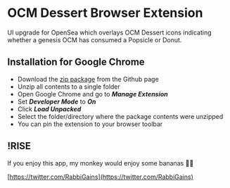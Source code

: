 # OCM Dessert Browser Extension
  UI upgrade for OpenSea which overlays OCM Dessert icons indicating whether a genesis OCM has consumed a Popsicle or Donut.



## Installation for Google Chrome

- Download the [zip package](https://github.com/RabbiGains-eth/OCM-Dessert-Browser-Extension/archive/refs/heads/main.zip) from the Github page
- Unzip all contents to a single folder
- Open Google Chrome and go to ***Manage Extension***
- Set ***Developer Mode*** to ***On***
- Click ***Load Unpacked***
- Select the folder/directory where the package contents were unzipped
- You can pin the extension to your browser toolbar



## !RISE

If you enjoy this app, my monkey would enjoy some bananas 🍌🍌

[https://twitter.com/RabbiGains](https://twitter.com/RabbiGains)
